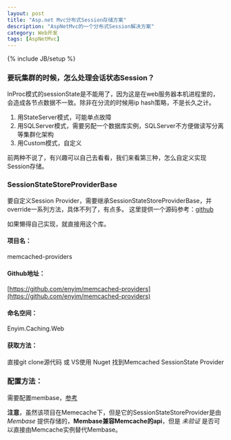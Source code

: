 ```yaml
---
layout: post
title: "Asp.net Mvc分布式Session存储方案"
description: "AspNetMvc的一个分布式Session解决方案"
category: Web开发
tags: [AspNetMvc]
---
```

{% include JB/setup %}

### 要玩集群的时候，怎么处理会话状态Session？
InProc模式的sessionState是不能用了，因为这是在web服务器本机进程里的，会造成各节点数据不一致。除非在分流的时候用ip hash策略，不是长久之计。 

1. 用StateServer模式，可能单点故障
2. 用SQLServer模式，需要另配一个数据库实例，SQLServer不方便做读写分离等集群化架构
3. 用Custom模式，自定义

前两种不说了，有兴趣可以自己去看看，我们来看第三种，怎么自定义实现Session存储。

### SessionStateStoreProviderBase

要自定义Session Provider，需要继承SessionStateStoreProviderBase，并override一系列方法，具体不列了，有点多。
这里提供一个源码参考：[github](https://github.com/enyim/memcached-providers/blob/master/MemcachedProviders/MembaseSessionStateProvider.cs)

如果懒得自己实现，就直接用这个库。 

#### 项目名：
memcached-providers

#### Github地址：
[https://github.com/enyim/memcached-providers](https://github.com/enyim/memcached-providers)


#### 命名空间：
Enyim.Caching.Web

#### 获取方法：
直接git clone源代码 或 VS使用 Nuget 找到Memcached SessionState Provider

### 配置方法：
需要配置membase，[参考](https://github.com/enyim/memcached-providers/blob/master/TestSite/Web.config) 

__注意__，虽然该项目在Memecache下，但是它的SessionStateStoreProvider是由 _Membase_ 提供存储的，__Membase兼容Memcache的api__，但是 _未验证_ 是否可以直接由Memcache实例替代Membase。